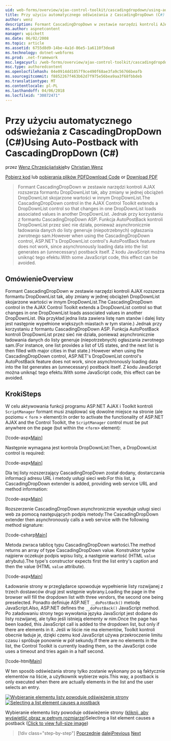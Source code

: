 ```yaml
---
uid: web-forms/overview/ajax-control-toolkit/cascadingdropdown/using-auto-postback-with-cascadingdropdown-cs
title: Przy użyciu automatycznego odświeżania z CascadingDropDown (C#) | Dokumentacja firmy Microsoft
author: wenz
description: Formant CascadingDropDown w zestawie narzędzi kontroli AJAX rozszerza formantu DropDownList tak, aby zmiany w jednej obciążeń DropDownList skojarzone wartości w anoth...
ms.author: aspnetcontent
manager: wpickett
ms.date: 06/02/2008
ms.topic: article
ms.assetid: 6755d8d9-14be-4a1d-86e5-1a6110f3dea8
ms.technology: dotnet-webforms
ms.prod: .net-framework
msc.legacyurl: /web-forms/overview/ajax-control-toolkit/cascadingdropdown/using-auto-postback-with-cascadingdropdown-cs
msc.type: authoredcontent
ms.openlocfilehash: 04e0914dd1057f9ce490f68ae3fa9c56766beafb
ms.sourcegitcommit: f8852267f463b62d7f975e56bea9aa3f68fbbdeb
ms.translationtype: MT
ms.contentlocale: pl-PL
ms.lasthandoff: 04/06/2018
ms.locfileid: "30872471"
---
```

<a name="using-auto-postback-with-cascadingdropdown-c"></a><span data-ttu-id="b0b16-103">Przy użyciu automatycznego odświeżania z CascadingDropDown (C#)</span><span class="sxs-lookup"><span data-stu-id="b0b16-103">Using Auto-Postback with CascadingDropDown (C#)</span></span>
====================
<span data-ttu-id="b0b16-104">przez [Wenz Chrześcijańskie](https://github.com/wenz)</span><span class="sxs-lookup"><span data-stu-id="b0b16-104">by [Christian Wenz](https://github.com/wenz)</span></span>

<span data-ttu-id="b0b16-105">[Pobierz kod](http://download.microsoft.com/download/9/0/7/907760b1-2c60-4f81-aeb6-ca416a573b0d/cascadingdropdown3.cs.zip) lub [pobierania plików PDF](http://download.microsoft.com/download/2/d/c/2dc10e34-6983-41d4-9c08-f78f5387d32b/cascadingdropdown3CS.pdf)</span><span class="sxs-lookup"><span data-stu-id="b0b16-105">[Download Code](http://download.microsoft.com/download/9/0/7/907760b1-2c60-4f81-aeb6-ca416a573b0d/cascadingdropdown3.cs.zip) or [Download PDF](http://download.microsoft.com/download/2/d/c/2dc10e34-6983-41d4-9c08-f78f5387d32b/cascadingdropdown3CS.pdf)</span></span>

> <span data-ttu-id="b0b16-106">Formant CascadingDropDown w zestawie narzędzi kontroli AJAX rozszerza formantu DropDownList tak, aby zmiany w jednej obciążeń DropDownList skojarzone wartości w innym DropDownList.</span><span class="sxs-lookup"><span data-stu-id="b0b16-106">The CascadingDropDown control in the AJAX Control Toolkit extends a DropDownList control so that changes in one DropDownList loads associated values in another DropDownList.</span></span> <span data-ttu-id="b0b16-107">Jednak przy korzystaniu z formantu CascadingDropDown ASP. Funkcja AutoPostBack kontroli DropDownList przez sieć nie działa, ponieważ asynchronicznie ładowania danych do listy generuje (niepotrzebnych) ogłaszania zwrotnego sam.</span><span class="sxs-lookup"><span data-stu-id="b0b16-107">However when using the CascadingDropDown control, ASP.NET's DropDownList control's AutoPostBack feature does not work, since asynchronously loading data into the list generates an (unnecessary) postback itself.</span></span> <span data-ttu-id="b0b16-108">Z kodu JavaScript można uniknąć tego efektu.</span><span class="sxs-lookup"><span data-stu-id="b0b16-108">With some JavaScript code, this effect can be avoided.</span></span>


## <a name="overview"></a><span data-ttu-id="b0b16-109">Omówienie</span><span class="sxs-lookup"><span data-stu-id="b0b16-109">Overview</span></span>

<span data-ttu-id="b0b16-110">Formant CascadingDropDown w zestawie narzędzi kontroli AJAX rozszerza formantu DropDownList tak, aby zmiany w jednej obciążeń DropDownList skojarzone wartości w innym DropDownList.</span><span class="sxs-lookup"><span data-stu-id="b0b16-110">The CascadingDropDown control in the AJAX Control Toolkit extends a DropDownList control so that changes in one DropDownList loads associated values in another DropDownList.</span></span> <span data-ttu-id="b0b16-111">(Na przykład jedna lista zawiera listę nam stanów i dalej listy jest następnie wypełnione większych miastach w tym stanie.) Jednak przy korzystaniu z formantu CascadingDropDown ASP. Funkcja AutoPostBack kontroli DropDownList przez sieć nie działa, ponieważ asynchronicznie ładowania danych do listy generuje (niepotrzebnych) ogłaszania zwrotnego sam.</span><span class="sxs-lookup"><span data-stu-id="b0b16-111">(For instance, one list provides a list of US states, and the next list is then filled with major cities in that state.) However when using the CascadingDropDown control, ASP.NET's DropDownList control's AutoPostBack feature does not work, since asynchronously loading data into the list generates an (unnecessary) postback itself.</span></span> <span data-ttu-id="b0b16-112">Z kodu JavaScript można uniknąć tego efektu.</span><span class="sxs-lookup"><span data-stu-id="b0b16-112">With some JavaScript code, this effect can be avoided.</span></span>

## <a name="steps"></a><span data-ttu-id="b0b16-113">Kroki</span><span class="sxs-lookup"><span data-stu-id="b0b16-113">Steps</span></span>

<span data-ttu-id="b0b16-114">W celu aktywowania funkcji programu ASP.NET AJAX i Toolkit kontroli `ScriptManager` formant musi znajdować się dowolne miejsce na stronie (ale poziomu &lt; `form` &gt; element):</span><span class="sxs-lookup"><span data-stu-id="b0b16-114">In order to activate the functionality of ASP.NET AJAX and the Control Toolkit, the `ScriptManager` control must be put anywhere on the page (but within the &lt;`form`&gt; element):</span></span>

[!code-aspx[Main](using-auto-postback-with-cascadingdropdown-cs/samples/sample1.aspx)]

<span data-ttu-id="b0b16-115">Następnie wymagana jest kontrola DropDownList:</span><span class="sxs-lookup"><span data-stu-id="b0b16-115">Then, a DropDownList control is required:</span></span>

[!code-aspx[Main](using-auto-postback-with-cascadingdropdown-cs/samples/sample2.aspx)]

<span data-ttu-id="b0b16-116">Dla tej listy rozszerzający CascadingDropDown został dodany, dostarczania informacji adresu URL i metody usługi sieci web:</span><span class="sxs-lookup"><span data-stu-id="b0b16-116">For this list, a CascadingDropDown extender is added, providing web service URL and method information:</span></span>

[!code-aspx[Main](using-auto-postback-with-cascadingdropdown-cs/samples/sample3.aspx)]

<span data-ttu-id="b0b16-117">Rozszerzenie CascadingDropDown asynchronicznie wywołuje usługi sieci web za pomocą następujących podpis metody:</span><span class="sxs-lookup"><span data-stu-id="b0b16-117">The CascadingDropDown extender then asynchronously calls a web service with the following method signature:</span></span>

[!code-csharp[Main](using-auto-postback-with-cascadingdropdown-cs/samples/sample4.cs)]

<span data-ttu-id="b0b16-118">Metoda zwraca tablicę typu CascadingDropDown wartości.</span><span class="sxs-lookup"><span data-stu-id="b0b16-118">The method returns an array of type CascadingDropDown value.</span></span> <span data-ttu-id="b0b16-119">Konstruktor typów najpierw oczekuje podpis wpisu listy, a następnie wartość (HTML `value` atrybutu).</span><span class="sxs-lookup"><span data-stu-id="b0b16-119">The type's constructor expects first the list entry's caption and then the value (HTML `value` attribute).</span></span>

[!code-aspx[Main](using-auto-postback-with-cascadingdropdown-cs/samples/sample5.aspx)]

<span data-ttu-id="b0b16-120">Ładowanie strony w przeglądarce spowoduje wypełnienie listy rozwijanej z trzech dostawców drugi jest wstępnie wybrany.</span><span class="sxs-lookup"><span data-stu-id="b0b16-120">Loading the page in the browser will fill the dropdown list with three vendors, the second one being preselected.</span></span> <span data-ttu-id="b0b16-121">Ponadto definiuje ASP.NET `__doPostBack()` metodę JavaScript.</span><span class="sxs-lookup"><span data-stu-id="b0b16-121">Also, ASP.NET defines the `__doPostBack()` JavaScript method.</span></span> <span data-ttu-id="b0b16-122">Po załadowaniu strony tego wywołania języka JavaScript jest dodane do listy rozwijanej, ale tylko jeśli istnieją elementy w nim.</span><span class="sxs-lookup"><span data-stu-id="b0b16-122">Once the page has been loaded, this JavaScript call is added to the dropdown list, but only if there are elements in it.</span></span> <span data-ttu-id="b0b16-123">Jeśli w liście nie ma elementów, Toolkit kontroli obecnie ładuje je, dzięki czemu kod JavaScript używa przekroczenie limitu czasu i spróbuje ponownie w pół sekundy.</span><span class="sxs-lookup"><span data-stu-id="b0b16-123">If there are no elements in the list, the Control Toolkit is currently loading them, so the JavaScript code uses a timeout and tries again in a half second.</span></span>

[!code-html[Main](using-auto-postback-with-cascadingdropdown-cs/samples/sample6.html)]

<span data-ttu-id="b0b16-124">W ten sposób odświeżania strony tylko zostanie wykonany po są faktycznie elementów na liście, a użytkownik wybierze wpis.</span><span class="sxs-lookup"><span data-stu-id="b0b16-124">This way, a postback is only executed when there are actually elements in the list and the user selects an entry.</span></span>


<span data-ttu-id="b0b16-125">[![Wybieranie elementu listy powoduje odświeżenie strony](using-auto-postback-with-cascadingdropdown-cs/_static/image2.png)](using-auto-postback-with-cascadingdropdown-cs/_static/image1.png)</span><span class="sxs-lookup"><span data-stu-id="b0b16-125">[![Selecting a list element causes a postback](using-auto-postback-with-cascadingdropdown-cs/_static/image2.png)](using-auto-postback-with-cascadingdropdown-cs/_static/image1.png)</span></span>

<span data-ttu-id="b0b16-126">Wybieranie elementu listy powoduje odświeżenie strony ([kliknij, aby wyświetlić obraz w pełnym rozmiarze](using-auto-postback-with-cascadingdropdown-cs/_static/image3.png))</span><span class="sxs-lookup"><span data-stu-id="b0b16-126">Selecting a list element causes a postback ([Click to view full-size image](using-auto-postback-with-cascadingdropdown-cs/_static/image3.png))</span></span>

> [!div class="step-by-step"]
> <span data-ttu-id="b0b16-127">[Poprzednie](presetting-list-entries-with-cascadingdropdown-cs.md)
> [dalej](filling-a-list-using-cascadingdropdown-vb.md)</span><span class="sxs-lookup"><span data-stu-id="b0b16-127">[Previous](presetting-list-entries-with-cascadingdropdown-cs.md)
[Next](filling-a-list-using-cascadingdropdown-vb.md)</span></span>

